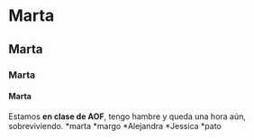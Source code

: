# Marta
## Marta
### Marta
#### Marta



Estamos **en clase de AOF**, tengo hambre y queda una hora aún, sobreviviendo.
*marta
*margo
*Alejandra
*Jessica
*pato
